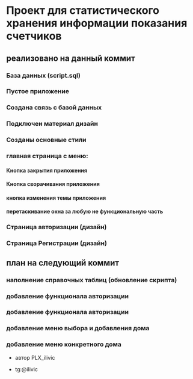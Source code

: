 # Проект для статистического хранения информации показания счетчиков

## реализовано на данный коммит 

### База данных (script.sql)

### Пустое приложение

### Создана связь с базой данных

### Подключен материал дизайн

### Созданы основные стили

### главная страница с меню:

#### Кнопка закрытия приложения

#### Кнопка сворачивания приложения  

#### кнопка изменения темы приложения 

#### перетаскивание окна за любую не функциональную часть 

### Страница авторизации (дизайн)

### Страница Регистрации (дизайн)

## план на следующий коммит

### наполнение справочных таблиц (обновление скрипта)

### добавление функционала авторизации 

### добавление функционала авторизации

### добавление меню выбора и добавления дома

### добавление меню конкретного дома

* автор PLX_ilivic 

*  tg:@ilivic 

